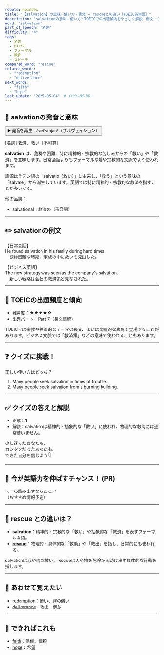 ```yaml
---
robots: noindex
title: "【salvation】の意味・使い方・例文 ― rescueとの違い【TOEIC英単語】"
description: "salvationの意味・使い方・TOEICでの出題傾向をやさしく解説。例文・クイズ付きでrescueとの違いもわかりやすく学べます。"
word: "salvation"
part_of_speech: "名詞"
difficulty: "4"
tags:
  - 名詞
  - Part7
  - フォーマル
  - 教育
  - スピーチ
compared_word: "rescue"
related_words:
  - "redemption"
  - "deliverance"
next_words:
  - "faith"
  - "hope"
last_update: "2025-05-04"  # YYYY-MM-DD
---
```


## 🔰 salvationの発音と意味

<button class="play-audio" onclick="playTTS('salvation')">
  <span class="play-audio-main">
    ▶️ 発音を再生　/sælˈveɪʃən/
  </span>
  <span class="play-audio-sub">
    （サルヴェイション）
  </span>
</button>

[名詞] 救済、救い（不可算）

**salvation** は、危機や困難、特に精神的・宗教的な苦しみからの「救い」や「救済」を意味します。日常会話よりもフォーマルな場や宗教的な文脈でよく使われます。

語源はラテン語の「salvatio（救い）」に由来し、「救う」という意味の「salvare」から派生しています。英語では特に精神的・宗教的な救済を指すことが多いです。

他の品詞：  
- salvational：救済の（形容詞）

---

## ✏️ salvationの例文

【日常会話】  
He found salvation in his family during hard times.  
　彼は困難な時期、家族の中に救いを見出した。

【ビジネス英語】  
The new strategy was seen as the company's salvation.  
　新しい戦略は会社の救済策と見なされた。

---

## 🎯 TOEICの出題頻度と傾向

- 難易度：★★★★☆
- 出題パート：Part 7（長文読解）

TOEICでは宗教や抽象的なテーマの長文、または比喩的な表現で登場することがあります。ビジネス文脈では「救済策」などの意味で使われることもあります。

---

## ❓ クイズに挑戦！

正しい使い方はどっち？

1. Many people seek salvation in times of trouble.  
2. Many people seek salvation from a burning building.

---

## ✅ クイズの答えと解説

- 正解：**1**
- 解説：salvationは精神的・抽象的な「救い」に使われ、物理的な救助には通常使いません。

少し迷ったあなたも、  
カンタンだったあなたも、  
できた自分を信じよう👇️

---

## 🚀 今が英語力を伸ばすチャンス！ (PR)

<div class="info-center">
＼一歩踏み出すならここ／<br>  
（おすすめ情報予定）
</div>

---

## 🤔  rescue との違いは？

- **salvation**：精神的・宗教的な「救い」や抽象的な「救済」を表すフォーマルな語。
- **[rescue](/word/rescue)**：物理的・具体的な「救助」や「救出」を指し、日常的にも使われる。

salvationは心や魂の救い、rescueは人や物を危険から助け出す具体的な行動を指します。

---

## 🧩 あわせて覚えたい

- [redemption](/word/redemption)：贖い、罪の償い
- [deliverance](/word/deliverance)：救出、解放

---

## 📖 できればこれも

- [faith](/word/faith)：信仰、信頼
- [hope](/word/hope)：希望

<!-- cvid: aid49_bid20 -->

